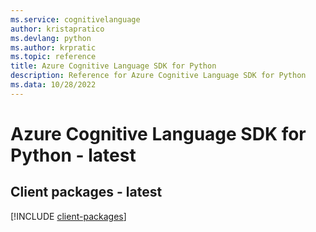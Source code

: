 ```yaml
---
ms.service: cognitivelanguage
author: kristapratico
ms.devlang: python
ms.author: krpratic
ms.topic: reference
title: Azure Cognitive Language SDK for Python
description: Reference for Azure Cognitive Language SDK for Python
ms.data: 10/28/2022
---
```

# Azure Cognitive Language SDK for Python - latest

## Client packages - latest
[!INCLUDE [client-packages](cognitive-language-client-index.md)]